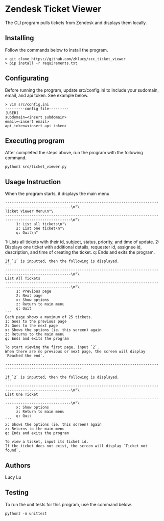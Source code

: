# Zendesk Ticket Viewer

The CLI program pulls tickets from Zendesk and displays them locally.

## Installing
Follow the commands below to install the program.
```
> git clone https://github.com/zhlucy/zcc_ticket_viewer
> pip install -r requirements.txt
```

## Configurating
Before running the program, update src/config.ini to include your sudomain, email, and api token.
See example below.
```
> vim src/config.ini
---------config file---------
[USER]
subdomain=<insert subdomain>
email=<insert email>
api_token=<insert api token>
```

## Executing program
After completed the steps above, run the program with the following command.
```
python3 src/ticket_viewer.py
```

## Usage Instruction
When the program starts, it displays the main menu.
```
----------------------------------------------------------------------------------------------------\n"\
Ticket Viewer Menu\n"\
----------------------------------------------------------------------------------------------------\n"\
     1: List all tickets\n"\
     2: List one ticket\n"\
     q: Quit\n"
```
1: Lists all tickets with their id, subject, status, priority, and time of update.
2: Displays one ticket with additional details, requester id, assignee id, description, and time of creating the ticket.
q: Ends and exits the program.

	If `1` is inputted, then the following is displayed.
	```
	----------------------------------------------------------------------------------------------------\n"\
	List All Tickets
	----------------------------------------------------------------------------------------------------\n"\
		 1: Previous page
		 2: Next page
		 x: Show options
		 z: Return to main menu
		 q: Quit
	```
	Each page shows a maximum of 25 tickets.
	1: Goes to the previous page
	2: Goes to the next page
	x: Shows the options (ie. this screen) again
	z: Returns to the main menu
	q: Ends and exits the program

	To start viewing the first page, input `2`.
	When there are no previous or next page, the screen will display `Reached the end`.
	
	---------------------------------------------------------------------------------------------------------
	
	If `2` is inputted, then the following is displayed.
	```
	----------------------------------------------------------------------------------------------------\n"\
	List One Ticket
	----------------------------------------------------------------------------------------------------\n"\
		 x: Show options
		 z: Return to main menu
		 q: Quit
	```
	x: Shows the options (ie. this screen) again
	z: Returns to the main menu
	q: Ends and exits the program

	To view a ticket, input its ticket id.
	If the ticket does not exist, the screen will display `Ticket not found`.

## Authors

Lucy Lu

## Testing
To run the unit tests for this program, use the command below.
```
python3 -m unittest
```